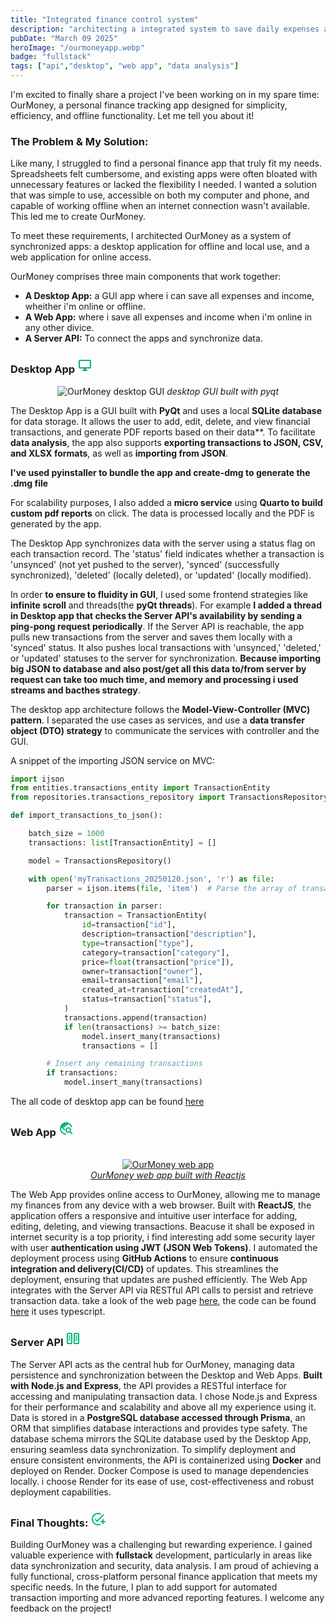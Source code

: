 ```yaml
---
title: "Integrated finance control system"
description: "architecting a integrated system to save daily expenses anywhere offline or online"
pubDate: "March 09 2025"
heroImage: "/ourmoneyapp.webp"
badge: "fullstack"
tags: ["api","desktop", "web app", "data analysis"]
---
```


I'm excited to finally share a project I've been working on in my spare time: OurMoney, a personal finance tracking app designed for simplicity, efficiency, and offline functionality. Let me tell you about it!

### The Problem & My Solution:

Like many, I struggled to find a personal finance app that truly fit my needs. Spreadsheets felt cumbersome, and existing apps were often bloated with unnecessary features or lacked the flexibility I needed. I wanted a solution that was simple to use, accessible on both my computer and phone, and capable of working offline when an internet connection wasn't available. This led me to create OurMoney.

To meet these requirements, I architected OurMoney as a system of synchronized apps: a desktop application for offline and local use, and a web application for online access.

OurMoney comprises three main components that work together:

*   **A Desktop App:** a GUI app where i can save all expenses and income, wheither i'm online or offline.
*   **A Web App:** where i save all expenses and income when i'm online in any other divice.
*   **A Server API:** To connect the apps and synchronize data.

<h3 class="flex items-center gap-1"> Desktop App <svg xmlns="http://www.w3.org/2000/svg" height="24px" viewBox="0 -960 960 960" width="24px" fill="#00B37E"><path d="M400-200v-80H160q-33 0-56.5-23.5T80-360v-400q0-33 23.5-56.5T160-840h640q33 0 56.5 23.5T880-760v400q0 33-23.5 56.5T800-280H560v80h40q17 0 28.5 11.5T640-160q0 17-11.5 28.5T600-120H360q-17 0-28.5-11.5T320-160q0-17 11.5-28.5T360-200h40ZM160-360h640v-400H160v400Zm0 0v-400 400Z"/></svg></h3>

<p align="center">  
  <img src="/ourmoney.desktop_app.webp" alt="OurMoney desktop GUI">  
  <em>desktop GUI built with pyqt</em> 
</p> 

The Desktop App is a GUI built with **PyQt** and uses a local **SQLite database** for data storage. It allows the user to add, edit, delete, and view financial transactions, and generate PDF reports based on their data**. To facilitate **data analysis**, the app also supports **exporting transactions to JSON, CSV, and XLSX formats**, as well as **importing from JSON**.

**I've used pyinstaller to bundle the app and create-dmg to generate the .dmg file**  

For scalability purposes, I also added a **micro service** using **Quarto to build custom pdf reports** on click. The data is processed locally and the PDF is generated by the app.

The Desktop App synchronizes data with the server using a status flag on each transaction record. The 'status' field indicates whether a transaction is 'unsynced' (not yet pushed to the server), 'synced' (successfully synchronized), 'deleted' (locally deleted), or 'updated' (locally modified).

In order **to ensure to fluidity in GUI**, I used some frontend strategies like **infinite scroll** and threads(the **pyQt threads**). For example **I added a thread in Desktop app that checks the Server API's availability by sending a ping-pong request periodically**. If the Server API is reachable, the app pulls new transactions from the server and saves them locally with a 'synced' status. It also pushes local transactions with 'unsynced,' 'deleted,' or 'updated' statuses to the server for synchronization. **Because importing big JSON to database and also post/get all this data to/from server by request can take too much time, and memory and processing i used streams and bacthes strategy**.

The desktop app architecture follows the **Model-View-Controller (MVC) pattern**. I separated the use cases as services, and use a **data transfer object (DTO) strategy** to communicate the services with controller and the GUI.

A snippet of the importing JSON service on MVC: 


```python
import ijson
from entities.transactions_entity import TransactionEntity
from repositories.transactions_repository import TransactionsRepository

def import_transactions_to_json():

    batch_size = 1000
    transactions: list[TransactionEntity] = []

    model = TransactionsRepository()

    with open('myTransactions_20250120.json', 'r') as file:
        parser = ijson.items(file, 'item')  # Parse the array of transactions

        for transaction in parser:
            transaction = TransactionEntity(
                id=transaction["id"],
                description=transaction["description"],
                type=transaction["type"],
                category=transaction["category"],
                price=float(transaction["price"]),
                owner=transaction["owner"],
                email=transaction["email"],
                created_at=transaction["createdAt"],
                status=transaction["status"],
            )
            transactions.append(transaction)
            if len(transactions) >= batch_size:
                model.insert_many(transactions)
                transactions = []

        # Insert any remaining transactions
        if transactions:
            model.insert_many(transactions) 
```
The all code of desktop app can be found [here](https://github.com/talisma-cassoma/ourmoney.desktop)  

<h3 class="flex items-center gap-1">Web App <svg xmlns="http://www.w3.org/2000/svg" height="24px" viewBox="0 -960 960 960" width="24px" fill="#00B37E"><path d="M480-80q-83 0-156-31.5T197-197q-54-54-85.5-127T80-480q0-83 31.5-156T197-763q54-54 127-85.5T480-880q146 0 255.5 91.5T872-559h-82q-19-73-68.5-130.5T600-776v16q0 33-23.5 56.5T520-680h-80v80q0 17-11.5 28.5T400-560h-80v80h80v120h-40L168-552q-3 18-5.5 36t-2.5 36q0 131 92 225t228 95v80Zm364-20L716-228q-21 12-45 20t-51 8q-75 0-127.5-52.5T440-380q0-75 52.5-127.5T620-560q75 0 127.5 52.5T800-380q0 27-8 51t-20 45l128 128-56 56ZM620-280q42 0 71-29t29-71q0-42-29-71t-71-29q-42 0-71 29t-29 71q0 42 29 71t71 29Z"/></svg></h3>

<a href="http://talisma-cassoma.github.io/ourmoney"><p align="center">  
  <img src="/ourmoney.web_app.webp" alt="OurMoney web app">  
  <em>OurMoney web app built with Reactjs</em> 
</p></a> 

The Web App provides online access to OurMoney, allowing me to manage my finances from any device with a web browser. Built with **ReactJS**, the application offers a responsive and intuitive user interface for adding, editing, deleting, and viewing transactions. Beacuse it shall be exposed in internet security is a top priority, i find interesting add some security layer with user **authentication using JWT (JSON Web Tokens)**. I automated the deployment process using **GitHub Actions** to ensure **continuous integration and delivery(CI/CD)** of updates. This streamlines the deployment, ensuring that updates are pushed efficiently. The Web App integrates with the Server API via RESTful API calls to persist and retrieve transaction data. take a look of the web page <a href="http://talisma-cassoma.github.io/ourmoney">here</a>, the code can be found [here](https://github.com/talisma-cassoma/ourmoney.web) it uses typescript.

<h3 class="lg:max-w-[900px] max-w-[100vw] flex items-center gap-1"> Server API <svg xmlns="http://www.w3.org/2000/svg" height="24px" viewBox="0 -960 960 960" width="24px" fill="#00B37E"><path d="M160-120q-33 0-56.5-23.5T80-200v-560q0-33 23.5-56.5T160-840h200q33 0 56.5 23.5T440-760v560q0 33-23.5 56.5T360-120H160Zm440 0q-33 0-56.5-23.5T520-200v-560q0-33 23.5-56.5T600-840h200q33 0 56.5 23.5T880-760v560q0 33-23.5 56.5T800-120H600Zm-440-80h200v-560H160v560Zm440 0h200v-560H600v560ZM320-400q0-17-11.5-28.5T280-440h-40q-17 0-28.5 11.5T200-400q0 17 11.5 28.5T240-360h40q17 0 28.5-11.5T320-400Zm440 0q0-17-11.5-28.5T720-440h-40q-17 0-28.5 11.5T640-400q0 17 11.5 28.5T680-360h40q17 0 28.5-11.5T760-400ZM320-520q0-17-11.5-28.5T280-560h-40q-17 0-28.5 11.5T200-520q0 17 11.5 28.5T240-480h40q17 0 28.5-11.5T320-520Zm440 0q0-17-11.5-28.5T720-560h-40q-17 0-28.5 11.5T640-520q0 17 11.5 28.5T680-480h40q17 0 28.5-11.5T760-520ZM320-640q0-17-11.5-28.5T280-680h-40q-17 0-28.5 11.5T200-640q0 17 11.5 28.5T240-600h40q17 0 28.5-11.5T320-640Zm440 0q0-17-11.5-28.5T720-680h-40q-17 0-28.5 11.5T640-640q0 17 11.5 28.5T680-600h40q17 0 28.5-11.5T760-640ZM160-200h200-200Zm440 0h200-200Z"/></svg></h3>

The Server API acts as the central hub for OurMoney, managing data persistence and synchronization between the Desktop and Web Apps. **Built with Node.js and Express**, the API provides a RESTful interface for accessing and manipulating transaction data. I chose Node.js and Express for their performance and scalability and above all my experience using it. Data is stored in a **PostgreSQL database accessed through Prisma**, an ORM that simplifies database interactions and provides type safety. The database schema mirrors the SQLite database used by the Desktop App, ensuring seamless data synchronization. To simplify deployment and ensure consistent environments, the API is containerized using **Docker** and deployed on Render. Docker Compose is used to manage dependencies locally. i choose Render for its ease of use, cost-effectiveness and robust deployment capabilities.

<h3 class="flex items-center gap-1"> Final Thoughts: <svg xmlns="http://www.w3.org/2000/svg" height="24px" viewBox="0 -960 960 960" width="24px" fill="#00B37E"><path d="M480-80q-83 0-156-31.5T197-197q-54-54-85.5-127T80-480q0-83 31.5-156T197-763q54-54 127-85.5T480-880q48 0 93.5 11t87.5 32q15 8 19.5 24t-5.5 30q-10 14-26.5 18t-32.5-4q-32-15-66.5-23t-69.5-8q-134 0-227 93t-93 227q0 134 93 227t227 93q26 0 51-4t50-12q17-5 33-.5t25 19.5q8 14 3.5 30T622-105q-34 13-70 19t-72 6Zm280-200h-80q-17 0-28.5-11.5T640-320q0-17 11.5-28.5T680-360h80v-80q0-17 11.5-28.5T800-480q17 0 28.5 11.5T840-440v80h80q17 0 28.5 11.5T960-320q0 17-11.5 28.5T920-280h-80v80q0 17-11.5 28.5T800-160q-17 0-28.5-11.5T760-200v-80ZM424-408l372-373q11-11 28-11t28 11q11 11 11 28t-11 28L452-324q-12 12-28 12t-28-12L282-438q-11-11-11-28t11-28q11-11 28-11t28 11l86 86Z"/></svg></h3>

Building OurMoney was a challenging but rewarding experience. I gained valuable experience with **fullstack** development, particularly in areas like data synchronization and security, data analysis. I am proud of achieving a fully functional, cross-platform personal finance application that meets my specific needs. In the future, I plan to add support for automated transaction importing and more advanced reporting features. I welcome any feedback on the project!